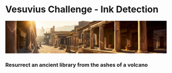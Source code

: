 # Vesuvius Challenge - Ink Detection
<img src='assets/header.png' alt=''>

### Resurrect an ancient library from the ashes of a volcano